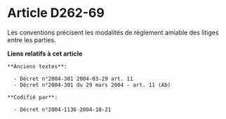 # Article D262-69

Les conventions précisent les modalités de règlement amiable des litiges entre les parties.

**Liens relatifs à cet article**

	**Anciens textes**:

	  - Décret n°2004-301 2004-03-29 art. 11
	  - Décret n°2004-301 du 29 mars 2004 - art. 11 (Ab)

	**Codifié par**:

	  - Décret n°2004-1136 2004-10-21
